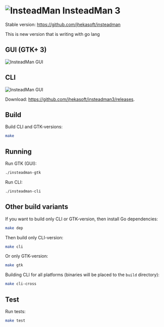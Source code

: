 ![InsteadMan](https://github.com/jhekasoft/insteadman3/raw/master/resources/images/logo32x32.png "InsteadMan") 
InsteadMan 3
============

Stable version: https://github.com/jhekasoft/insteadman

This is new version that is writing with go lang

GUI (GTK+ 3)
---

![InsteadMan GUI](https://github.com/jhekasoft/insteadman3/raw/master/resources/images/gtk-3_0_2-screenshot.png "InsteadMan GUI (GTK)")


CLI
---

![InsteadMan GUI](https://github.com/jhekasoft/insteadman3/raw/master/resources/images/cli-3_0_2-screenshot.png "InsteadMan CLI")

Download: https://github.com/jhekasoft/insteadman3/releases.

Build
-----

Build CLI and GTK-versions:

```bash
make
```

Running
-------

Run GTK (GUI):

```bash
./insteadman-gtk
```


Run CLI:
```bash
./insteadman-cli
```

Other build variants
--------------------

If you want to build only CLI or GTK-version, then install Go dependencies:

```bash
make dep
```

Then build only CLI-version:

```bash
make cli
```

Or only GTK-version:

```bash
make gtk
```

Building CLI for all platforms (binaries will be placed to the `build` directory):

```bash
make cli-cross
```

Test
----

Run tests:

```bash
make test
```

